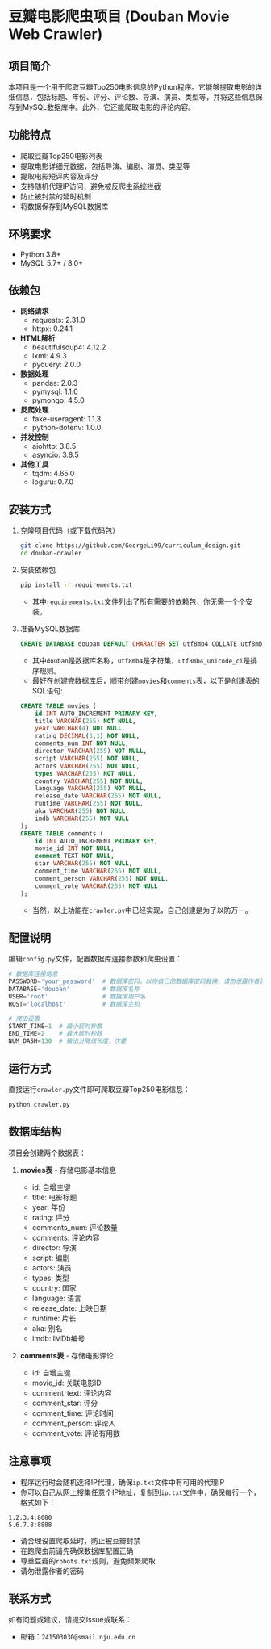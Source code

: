 # 豆瓣电影爬虫项目 (Douban Movie Web Crawler)

## 项目简介

本项目是一个用于爬取豆瓣Top250电影信息的Python程序。它能够提取电影的详细信息，包括标题、年份、评分、评论数、导演、演员、类型等，并将这些信息保存到MySQL数据库中。此外，它还能爬取电影的评论内容。

## 功能特点

- 爬取豆瓣Top250电影列表
- 提取电影详细元数据，包括导演、编剧、演员、类型等
- 提取电影短评内容及评分
- 支持随机代理IP访问，避免被反爬虫系统拦截
- 防止被封禁的延时机制
- 将数据保存到MySQL数据库

## 环境要求

- Python 3.8+
- MySQL 5.7+ / 8.0+

## 依赖包

- **网络请求**
  - requests: 2.31.0
  - httpx: 0.24.1
- **HTML解析**
  - beautifulsoup4: 4.12.2
  - lxml: 4.9.3
  - pyquery: 2.0.0
- **数据处理**
  - pandas: 2.0.3
  - pymysql: 1.1.0
  - pymongo: 4.5.0
- **反爬处理**
  - fake-useragent: 1.1.3
  - python-dotenv: 1.0.0
- **并发控制**
  - aiohttp: 3.8.5
  - asyncio: 3.8.5
- **其他工具**
  - tqdm: 4.65.0
  - loguru: 0.7.0

## 安装方式

1. 克隆项目代码（或下载代码包）

   ```bash
   git clone https://github.com/GeorgeLi99/curriculum_design.git
   cd douban-crawler
   ```

2. 安装依赖包

   ```bash
   pip install -r requirements.txt
   ```

   - 其中`requirements.txt`文件列出了所有需要的依赖包，你无需一个个安装。

3. 准备MySQL数据库

   ```sql
   CREATE DATABASE douban DEFAULT CHARACTER SET utf8mb4 COLLATE utf8mb4_unicode_ci;
   ```

   - 其中`douban`是数据库名称，`utf8mb4`是字符集，`utf8mb4_unicode_ci`是排序规则。
   - 最好在创建完数据库后，顺带创建`movies`和`comments`表，以下是创建表的SQL语句:

   ```sql
   CREATE TABLE movies (
       id INT AUTO_INCREMENT PRIMARY KEY,
       title VARCHAR(255) NOT NULL,
       year VARCHAR(4) NOT NULL,
       rating DECIMAL(3,1) NOT NULL,
       comments_num INT NOT NULL,
       director VARCHAR(255) NOT NULL,
       script VARCHAR(255) NOT NULL,
       actors VARCHAR(255) NOT NULL,
       types VARCHAR(255) NOT NULL,
       country VARCHAR(255) NOT NULL,
       language VARCHAR(255) NOT NULL,
       release_date VARCHAR(255) NOT NULL,
       runtime VARCHAR(255) NOT NULL,
       aka VARCHAR(255) NOT NULL,
       imdb VARCHAR(255) NOT NULL
   );
   CREATE TABLE comments (
       id INT AUTO_INCREMENT PRIMARY KEY,
       movie_id INT NOT NULL,
       comment TEXT NOT NULL,
       star VARCHAR(255) NOT NULL,
       comment_time VARCHAR(255) NOT NULL,
       comment_person VARCHAR(255) NOT NULL,
       comment_vote VARCHAR(255) NOT NULL
   );
   ```

   - 当然，以上功能在`crawler.py`中已经实现，自己创建是为了以防万一。

## 配置说明

编辑`config.py`文件，配置数据库连接参数和爬虫设置：

```python
# 数据库连接信息
PASSWORD='your_password'  # 数据库密码，以你自己的数据库密码替换，请勿泄露作者的密码
DATABASE='douban'         # 数据库名称
USER='root'               # 数据库用户名
HOST='localhost'          # 数据库主机

# 爬虫设置
START_TIME=1  # 最小延时秒数
END_TIME=2    # 最大延时秒数
NUM_DASH=130  # 输出分隔线长度，次要
```

## 运行方式

直接运行`crawler.py`文件即可爬取豆瓣Top250电影信息：

```bash
python crawler.py
```

## 数据库结构

项目会创建两个数据表：

1. **movies表** - 存储电影基本信息
   - id: 自增主键
   - title: 电影标题
   - year: 年份
   - rating: 评分
   - comments_num: 评论数量
   - comments: 评论内容
   - director: 导演
   - script: 编剧
   - actors: 演员
   - types: 类型
   - country: 国家
   - language: 语言
   - release_date: 上映日期
   - runtime: 片长
   - aka: 别名
   - imdb: IMDb编号

2. **comments表** - 存储电影评论
   - id: 自增主键
   - movie_id: 关联电影ID
   - comment_text: 评论内容
   - comment_star: 评分
   - comment_time: 评论时间
   - comment_person: 评论人
   - comment_vote: 评论有用数

## 注意事项

- 程序运行时会随机选择IP代理，确保`ip.txt`文件中有可用的代理IP
- 你可以自己从网上搜集任意个IP地址，复制到`ip.txt`文件中，确保每行一个，格式如下：

```text
1.2.3.4:8080
5.6.7.8:8888
```

- 请合理设置爬取延时，防止被豆瓣封禁
- 在跑爬虫前请先确保数据库配置正确
- 尊重豆瓣的`robots.txt`规则，避免频繁爬取
- 请勿泄露作者的密码

## 联系方式

如有问题或建议，请提交Issue或联系：

- 邮箱：`241503030@smail.nju.edu.cn`
